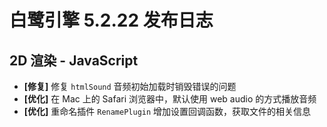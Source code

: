 # 白鹭引擎 5.2.22 发布日志



## 2D 渲染 - JavaScript 
- **[修复]** 修复 `htmlSound` 音频初始加载时销毁错误的问题
- **[优化]** 在 Mac 上的 Safari 浏览器中，默认使用 web audio 的方式播放音频
- **[优化]** 重命名插件 `RenamePlugin` 增加设置回调函数，获取文件的相关信息

